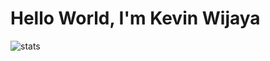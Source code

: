 # Hello World, I'm Kevin Wijaya

![stats](https://github-readme-stats.vercel.app/api/top-langs/?username=kevin-wijaya&title_color=ffffff&layout=compact&hide=html&theme=highcontrast)
